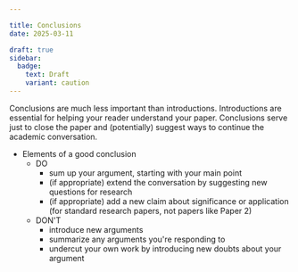 ```yaml
---

title: Conclusions
date: 2025-03-11

draft: true
sidebar:
  badge:
    text: Draft
    variant: caution
---
```


Conclusions are much less important than introductions. Introductions are essential for helping your reader understand your paper. Conclusions serve just to close the paper and (potentially) suggest ways to continue the academic conversation.

- Elements of a good conclusion
	- DO
		- sum up your argument, starting with your main point
		- (if appropriate) extend the conversation by suggesting new questions for research
		- (if appropriate) add a new claim about significance or application (for standard research papers, not papers like Paper 2)
	- DON'T
		- introduce new arguments
		- summarize any arguments you're responding to
		- undercut your own work by introducing new doubts about your argument
